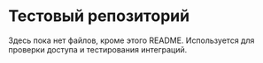 # Тестовый репозиторий

Здесь пока нет файлов, кроме этого README. Используется для проверки доступа и тестирования интеграций.

